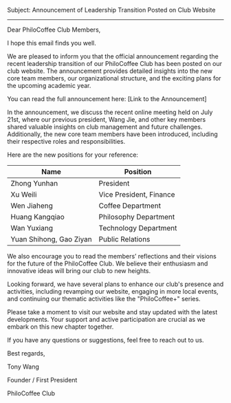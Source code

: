 Subject: Announcement of Leadership Transition Posted on Club Website

---



Dear PhiloCoffee Club Members,

I hope this email finds you well.

We are pleased to inform you that the official announcement regarding the recent leadership transition of our PhiloCoffee Club has been posted on our club website. The announcement provides detailed insights into the new core team members, our organizational structure, and the exciting plans for the upcoming academic year.

You can read the full announcement here: [Link to the Announcement]

In the announcement, we discuss the recent online meeting held on July 21st, where our previous president, Wang Jie, and other key members shared valuable insights on club management and future challenges. Additionally, the new core team members have been introduced, including their respective roles and responsibilities.

Here are the new positions for your reference:

| Name                    | Position                |
| ----------------------- | ----------------------- |
| Zhong Yunhan            | President               |
| Xu Weili                | Vice President, Finance |
| Wen Jiaheng             | Coffee Department       |
| Huang Kangqiao          | Philosophy Department   |
| Wan Yuxiang             | Technology Department   |
| Yuan Shihong, Gao Ziyan | Public Relations        |

We also encourage you to read the members’ reflections and their visions for the future of the PhiloCoffee Club. We believe their enthusiasm and innovative ideas will bring our club to new heights.

Looking forward, we have several plans to enhance our club's presence and activities, including revamping our website, engaging in more local events, and continuing our thematic activities like the "PhiloCoffee+" series.

Please take a moment to visit our website and stay updated with the latest developments. Your support and active participation are crucial as we embark on this new chapter together.

If you have any questions or suggestions, feel free to reach out to us.

Best regards,

Tony Wang

Founder  / First President

PhiloCoffee Club